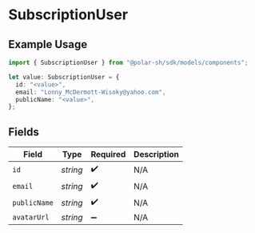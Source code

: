 # SubscriptionUser

## Example Usage

```typescript
import { SubscriptionUser } from "@polar-sh/sdk/models/components";

let value: SubscriptionUser = {
  id: "<value>",
  email: "Lonny_McDermott-Wisoky@yahoo.com",
  publicName: "<value>",
};
```

## Fields

| Field              | Type               | Required           | Description        |
| ------------------ | ------------------ | ------------------ | ------------------ |
| `id`               | *string*           | :heavy_check_mark: | N/A                |
| `email`            | *string*           | :heavy_check_mark: | N/A                |
| `publicName`       | *string*           | :heavy_check_mark: | N/A                |
| `avatarUrl`        | *string*           | :heavy_minus_sign: | N/A                |